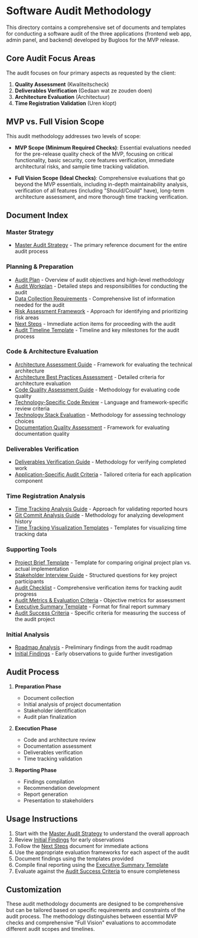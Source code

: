 # Software Audit Methodology

This directory contains a comprehensive set of documents and templates for conducting a software audit of the three applications (frontend web app, admin panel, and backend) developed by Bugloos for the MVP release.

## Core Audit Focus Areas

The audit focuses on four primary aspects as requested by the client:

1. **Quality Assessment** (Kwaliteitscheck)
2. **Deliverables Verification** (Gedaan wat ze zouden doen)
3. **Architecture Evaluation** (Architectuur)
4. **Time Registration Validation** (Uren klopt)

## MVP vs. Full Vision Scope

This audit methodology addresses two levels of scope:

- **MVP Scope (Minimum Required Checks)**: Essential evaluations needed for the pre-release quality check of the MVP, focusing on critical functionality, basic security, core features verification, immediate architectural risks, and sample time tracking validation.

- **Full Vision Scope (Ideal Checks)**: Comprehensive evaluations that go beyond the MVP essentials, including in-depth maintainability analysis, verification of all features (including "Should/Could" have), long-term architecture assessment, and more thorough time tracking verification.

## Document Index

### Master Strategy
- [Master Audit Strategy](master-audit-strategy.md) - The primary reference document for the entire audit process

### Planning & Preparation
- [Audit Plan](audit-plan.md) - Overview of audit objectives and high-level methodology
- [Audit Workplan](audit-workplan.md) - Detailed steps and responsibilities for conducting the audit
- [Data Collection Requirements](data-collection-requirements.md) - Comprehensive list of information needed for the audit
- [Risk Assessment Framework](risk-assessment-framework.md) - Approach for identifying and prioritizing risk areas
- [Next Steps](next-steps.md) - Immediate action items for proceeding with the audit
- [Audit Timeline Template](audit-timeline-template.md) - Timeline and key milestones for the audit process

### Code & Architecture Evaluation
- [Architecture Assessment Guide](architecture-assessment-guide.md) - Framework for evaluating the technical architecture
- [Architecture Best Practices Assessment](architecture-best-practices-assessment.md) - Detailed criteria for architecture evaluation
- [Code Quality Assessment Guide](code-quality-assessment-guide.md) - Methodology for evaluating code quality
- [Technology-Specific Code Review](technology-specific-code-review.md) - Language and framework-specific review criteria
- [Technology Stack Evaluation](technology-stack-evaluation.md) - Methodology for assessing technology choices
- [Documentation Quality Assessment](documentation-quality-assessment.md) - Framework for evaluating documentation quality

### Deliverables Verification
- [Deliverables Verification Guide](deliverables-verification-guide.md) - Methodology for verifying completed work
- [Application-Specific Audit Criteria](application-specific-audit-criteria.md) - Tailored criteria for each application component

### Time Registration Analysis
- [Time Tracking Analysis Guide](time-tracking-analysis-guide.md) - Approach for validating reported hours
- [Git Commit Analysis Guide](git-commit-analysis-guide.md) - Methodology for analyzing development history
- [Time Tracking Visualization Templates](time-tracking-visualization-templates.md) - Templates for visualizing time tracking data

### Supporting Tools
- [Project Brief Template](project-brief-template.md) - Template for comparing original project plan vs. actual implementation
- [Stakeholder Interview Guide](stakeholder-interview-guide.md) - Structured questions for key project participants
- [Audit Checklist](audit-checklist.md) - Comprehensive verification items for tracking audit progress
- [Audit Metrics & Evaluation Criteria](audit-metrics-and-evaluation-criteria.md) - Objective metrics for assessment
- [Executive Summary Template](executive-summary-template.md) - Format for final report summary
- [Audit Success Criteria](audit-success-criteria.md) - Specific criteria for measuring the success of the audit project

### Initial Analysis
- [Roadmap Analysis](roadmap-analysis.md) - Preliminary findings from the audit roadmap
- [Initial Findings](initial-findings.md) - Early observations to guide further investigation

## Audit Process

1. **Preparation Phase**
   - Document collection
   - Initial analysis of project documentation
   - Stakeholder identification
   - Audit plan finalization

2. **Execution Phase**
   - Code and architecture review
   - Documentation assessment
   - Deliverables verification
   - Time tracking validation

3. **Reporting Phase**
   - Findings compilation
   - Recommendation development
   - Report generation
   - Presentation to stakeholders

## Usage Instructions

1. Start with the [Master Audit Strategy](master-audit-strategy.md) to understand the overall approach
2. Review [Initial Findings](initial-findings.md) for early observations
3. Follow the [Next Steps](next-steps.md) document for immediate actions
4. Use the appropriate evaluation frameworks for each aspect of the audit
5. Document findings using the templates provided
6. Compile final reporting using the [Executive Summary Template](executive-summary-template.md)
7. Evaluate against the [Audit Success Criteria](audit-success-criteria.md) to ensure completeness

## Customization

These audit methodology documents are designed to be comprehensive but can be tailored based on specific requirements and constraints of the audit process. The methodology distinguishes between essential MVP checks and comprehensive "Full Vision" evaluations to accommodate different audit scopes and timelines. 